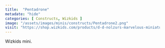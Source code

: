 ```yaml
---
title:  "Pentadrone"
metadate: "hide"
categories: [ Constructs, Wizkids ]
image: "/assets/images/minis/constructs/Pentadrone2.png"
visit: "https://shop.wizkids.com/products/d-d-nolzurs-marvelous-miniatures-pentadrone"
---
```

Wizkids mini.